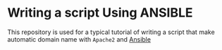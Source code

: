# Writing a script Using ANSIBLE
This repository is used for a typical tutorial of writing a script that make automatic domain name with `Apache2` and [Ansible](https://ansible.com)